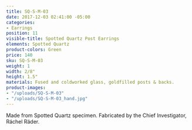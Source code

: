 ```yaml
---
title: SQ-S-M-03
date: 2017-12-03 02:41:00 -05:00
categories:
- Earrings
position: 11
visible-title: Spotted Quartz Post Earrings
elements: Spotted Quartz
product-colors: Green
price: 140
sku: SQ-S-M-03
weight: 1
width: 2/8"
height: 1.5"
materials: Fused and coldworked glass, goldfilled posts & backs.
product-images:
- "/uploads/SQ-S-M-03"
- "/uploads/SQ-S-M-03_hand.jpg"
---
```


Made from Spotted Quartz specimen. Fabricated by the Chief Investigator, Ráchel Räder.